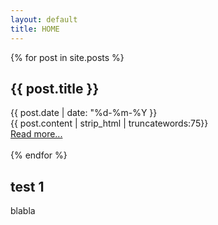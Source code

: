 ```yaml
---
layout: default
title: HOME
---
```


 {% for post in site.posts %}
  <article>
    <h2>
        {{ post.title }}
    </h2>
    {{ post.date | date: "%d-%m-%Y }}<br>
    {{ post.content | strip_html | truncatewords:75}}<br>
            <a href="{{ post.url }}">Read more...</a><br><br>
  </article>
{% endfor %}

## test 1

blabla
